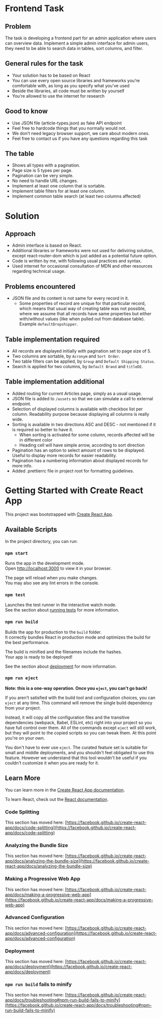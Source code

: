 # Frontend Task

## Problem

The task is developing a frontend part for an admin application where users can overview
data. Implement a simple admin interface for admin users, they need to be able to search
data in tables, sort columns, and filter.

## General rules for the task

- Your solution has to be based on React
- You can use every open source libraries and frameworks you’re comfortable with, as
  long as you specify what you’ve used
- Beside the libraries, all code must be written by yourself
- You’re allowed to use the internet for research

## Good to know

- Use JSON file (article-types.json) as fake API endpoint
- Feel free to hardcode things that you normally would not.
- We don’t need legacy browser support, we care about modern ones.
- Feel free to contact us if you have any questions regarding this task

## The table

- Shows all types with a pagination.
- Page size is 5 types per page.
- Pagination can be very simple.
- No need to handle URL changes.
- Implement at least one column that is sortable.
- Implement table filters for at least one column.
- Implement common table search (at least two columns affected)

# Solution

## Approach

- Admin interface is based on React.
- Additional libraries or frameworks were not used for deliviring solution,
  except react-router-dom which is just added as a potential future option.
- Code is written by me, with following usual practices and syntax.
- Used internet for occasional consultation of MDN and other resources regarding technical usage.

## Problems encountered

- JSON file and its content is not same for every record in it.
  - Some properties of record are unique for that particular record, which means that usual way of creating
    table was not possible, where we assume that all records have same properties but either with/without values
    (like when pulled out from database table). Example `defaultDropshipper`.

## Table implementation required

- All records are displayed initially with pagination set to page size of 5.
- Two columns are sortable, by `Acronym` and `Sort Order`.
- Two table filters can be applied, by `Group` and `Default Shipping Status`.
- Search is applied for two columns, by `Default Brand` and `titleDE`.

## Table implementation additional

- Added routing for current Articles page, simply as a usual usage.
- JSON file is added to `/assets` so that we can simulate a call to external endpoint.
- Selection of displayed columns is available with checkbox list per column.
  Readability purpose because displaying all columns is really wide.
- Sorting is available in two directions ASC and DESC - not mentioned if it is required so better to have it.
  - When sorting is activated for some column, records affected will be in different color
  - Heading cell will have simple arrow, according to sort direction
- Pagination has an option to select amount of rows to be displayed.
  Useful to display more records for easier readability.
- Pagination has a numbering information about displayed records for more info.
- Added .prettierrc file in project root for formatting guidelines.

# Getting Started with Create React App

This project was bootstrapped with [Create React App](https://github.com/facebook/create-react-app).

## Available Scripts

In the project directory, you can run:

### `npm start`

Runs the app in the development mode.\
Open [http://localhost:3000](http://localhost:3000) to view it in your browser.

The page will reload when you make changes.\
You may also see any lint errors in the console.

### `npm test`

Launches the test runner in the interactive watch mode.\
See the section about [running tests](https://facebook.github.io/create-react-app/docs/running-tests) for more information.

### `npm run build`

Builds the app for production to the `build` folder.\
It correctly bundles React in production mode and optimizes the build for the best performance.

The build is minified and the filenames include the hashes.\
Your app is ready to be deployed!

See the section about [deployment](https://facebook.github.io/create-react-app/docs/deployment) for more information.

### `npm run eject`

**Note: this is a one-way operation. Once you `eject`, you can't go back!**

If you aren't satisfied with the build tool and configuration choices, you can `eject` at any time. This command will remove the single build dependency from your project.

Instead, it will copy all the configuration files and the transitive dependencies (webpack, Babel, ESLint, etc) right into your project so you have full control over them. All of the commands except `eject` will still work, but they will point to the copied scripts so you can tweak them. At this point you're on your own.

You don't have to ever use `eject`. The curated feature set is suitable for small and middle deployments, and you shouldn't feel obligated to use this feature. However we understand that this tool wouldn't be useful if you couldn't customize it when you are ready for it.

## Learn More

You can learn more in the [Create React App documentation](https://facebook.github.io/create-react-app/docs/getting-started).

To learn React, check out the [React documentation](https://reactjs.org/).

### Code Splitting

This section has moved here: [https://facebook.github.io/create-react-app/docs/code-splitting](https://facebook.github.io/create-react-app/docs/code-splitting)

### Analyzing the Bundle Size

This section has moved here: [https://facebook.github.io/create-react-app/docs/analyzing-the-bundle-size](https://facebook.github.io/create-react-app/docs/analyzing-the-bundle-size)

### Making a Progressive Web App

This section has moved here: [https://facebook.github.io/create-react-app/docs/making-a-progressive-web-app](https://facebook.github.io/create-react-app/docs/making-a-progressive-web-app)

### Advanced Configuration

This section has moved here: [https://facebook.github.io/create-react-app/docs/advanced-configuration](https://facebook.github.io/create-react-app/docs/advanced-configuration)

### Deployment

This section has moved here: [https://facebook.github.io/create-react-app/docs/deployment](https://facebook.github.io/create-react-app/docs/deployment)

### `npm run build` fails to minify

This section has moved here: [https://facebook.github.io/create-react-app/docs/troubleshooting#npm-run-build-fails-to-minify](https://facebook.github.io/create-react-app/docs/troubleshooting#npm-run-build-fails-to-minify)
